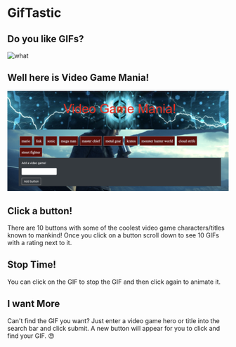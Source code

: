 # GifTastic

## Do you like GIFs?
![what](https://github.com/Runexz/GifTastic/blob/master/assets/css/images/what.gif)

## Well here is Video Game Mania!
![screenshot](https://github.com/Runexz/GifTastic/blob/master/assets/css/images/gifpreview.png)

##  Click a button!
There are 10 buttons with some of the coolest video game characters/titles known to mankind!
Once you click on a button scroll down to see 10 GIFs with a rating next to it.

## Stop Time!
You can click on the GIF to stop the GIF and then click again to animate it.

## I want **More**
Can't find the GIF you want? Just enter a video game hero or title into the search bar and click submit.
A new button will appear for you to click and find your GIF. :heart_eyes:

